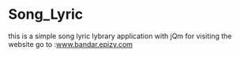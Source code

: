 # Song_Lyric
this is a simple song lyric lybrary application with jQm 
for visiting the website go to :www.bandar.epizy.com

